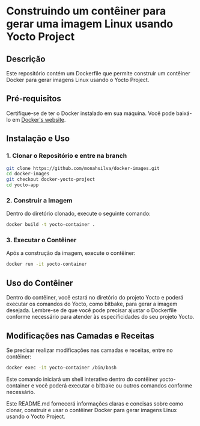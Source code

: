 # Construindo um contêiner para gerar uma imagem Linux usando Yocto Project

## Descrição
Este repositório contém um Dockerfile que permite construir um contêiner Docker para gerar imagens Linux usando o Yocto Project.

## Pré-requisitos
Certifique-se de ter o Docker instalado em sua máquina. Você pode baixá-lo em [Docker's website](https://www.docker.com/get-started).

## Instalação e Uso

### 1. Clonar o Repositório e entre na branch
```bash
git clone https://github.com/monahsilva/docker-images.git
cd docker-images
git checkout docker-yocto-project
cd yocto-app
```

### 2. Construir a Imagem
Dentro do diretório clonado, execute o seguinte comando:
```bash
docker build -t yocto-container .
```

### 3. Executar o Contêiner
Após a construção da imagem, execute o contêiner:
```bash
docker run -it yocto-container
```
## Uso do Contêiner
Dentro do contêiner, você estará no diretório do projeto Yocto e poderá executar os comandos do Yocto, como bitbake, para gerar a imagem desejada. Lembre-se de que você pode precisar ajustar o Dockerfile conforme necessário para atender às especificidades do seu projeto Yocto.

## Modificações nas Camadas e Receitas
Se precisar realizar modificações nas camadas e receitas, entre no contêiner:
```bash
docker exec -it yocto-container /bin/bash
```
Este comando iniciará um shell interativo dentro do contêiner yocto-container e você poderá executar o bitbake ou outros comandos conforme necessário.


Este README.md fornecerá informações claras e concisas sobre como clonar, construir e usar o contêiner Docker para gerar imagens Linux usando o Yocto Project.
